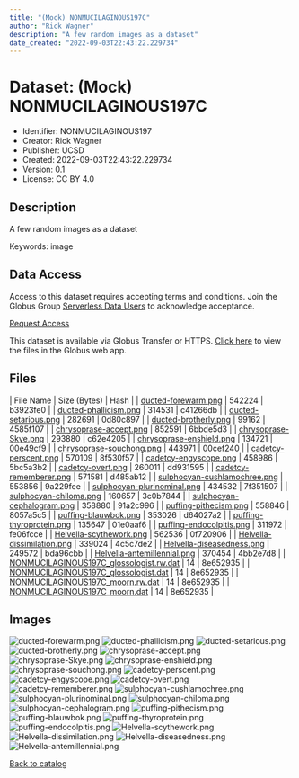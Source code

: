```yaml
---
title: "(Mock) NONMUCILAGINOUS197C"
author: "Rick Wagner"
description: "A few random images as a dataset"
date_created: "2022-09-03T22:43:22.229734"
---
```

# Dataset: (Mock) NONMUCILAGINOUS197C
- Identifier: NONMUCILAGINOUS197
- Creator: Rick Wagner
- Publisher: UCSD
- Created: 2022-09-03T22:43:22.229734
- Version: 0.1
- License: CC BY 4.0


## Description
A few random images as a dataset

Keywords: image


## Data Access
Access to this dataset requires accepting terms and conditions. Join the Globus Group [Serverless Data Users](https://app.globus.org/groups/260da91f-3496-11ed-b941-972795fc9504) to acknowledge acceptance.

[Request Access](https://app.globus.org/groups/260da91f-3496-11ed-b941-972795fc9504/join)

This dataset is available via Globus Transfer or HTTPS.
[Click here](https://app.globus.org/file-manager?origin_id=6528bad5-bc02-497d-8a4f-a38547d0e72a&origin_path=/serverless/allusers/NONMUCILAGINOUS197/) to view the files in the Globus web app.


## Files

| File Name | Size (Bytes) | Hash |
| [ducted-forewarm.png](https://g-079c7d.ca528.03c0.data.globus.org/allusers/NONMUCILAGINOUS197/ducted-forewarm.png) | 542224 | b3923fe0 |
| [ducted-phallicism.png](https://g-079c7d.ca528.03c0.data.globus.org/allusers/NONMUCILAGINOUS197/ducted-phallicism.png) | 314531 | c41266db |
| [ducted-setarious.png](https://g-079c7d.ca528.03c0.data.globus.org/allusers/NONMUCILAGINOUS197/ducted-setarious.png) | 282691 | 0d80c897 |
| [ducted-brotherly.png](https://g-079c7d.ca528.03c0.data.globus.org/allusers/NONMUCILAGINOUS197/ducted-brotherly.png) | 99162 | 4585f107 |
| [chrysoprase-accept.png](https://g-079c7d.ca528.03c0.data.globus.org/allusers/NONMUCILAGINOUS197/chrysoprase-accept.png) | 852591 | 6bbde5d3 |
| [chrysoprase-Skye.png](https://g-079c7d.ca528.03c0.data.globus.org/allusers/NONMUCILAGINOUS197/chrysoprase-Skye.png) | 293880 | c62e4205 |
| [chrysoprase-enshield.png](https://g-079c7d.ca528.03c0.data.globus.org/allusers/NONMUCILAGINOUS197/chrysoprase-enshield.png) | 134721 | 00e49cf9 |
| [chrysoprase-souchong.png](https://g-079c7d.ca528.03c0.data.globus.org/allusers/NONMUCILAGINOUS197/chrysoprase-souchong.png) | 443971 | 00cef240 |
| [cadetcy-perscent.png](https://g-079c7d.ca528.03c0.data.globus.org/allusers/NONMUCILAGINOUS197/cadetcy-perscent.png) | 570109 | 8f530f57 |
| [cadetcy-engyscope.png](https://g-079c7d.ca528.03c0.data.globus.org/allusers/NONMUCILAGINOUS197/cadetcy-engyscope.png) | 458986 | 5bc5a3b2 |
| [cadetcy-overt.png](https://g-079c7d.ca528.03c0.data.globus.org/allusers/NONMUCILAGINOUS197/cadetcy-overt.png) | 260011 | dd931595 |
| [cadetcy-rememberer.png](https://g-079c7d.ca528.03c0.data.globus.org/allusers/NONMUCILAGINOUS197/cadetcy-rememberer.png) | 571581 | d485ab12 |
| [sulphocyan-cushlamochree.png](https://g-079c7d.ca528.03c0.data.globus.org/allusers/NONMUCILAGINOUS197/sulphocyan-cushlamochree.png) | 553856 | 9a229fee |
| [sulphocyan-plurinominal.png](https://g-079c7d.ca528.03c0.data.globus.org/allusers/NONMUCILAGINOUS197/sulphocyan-plurinominal.png) | 434532 | 7f351507 |
| [sulphocyan-chiloma.png](https://g-079c7d.ca528.03c0.data.globus.org/allusers/NONMUCILAGINOUS197/sulphocyan-chiloma.png) | 160657 | 3c0b7844 |
| [sulphocyan-cephalogram.png](https://g-079c7d.ca528.03c0.data.globus.org/allusers/NONMUCILAGINOUS197/sulphocyan-cephalogram.png) | 358880 | 91a2c996 |
| [puffing-pithecism.png](https://g-079c7d.ca528.03c0.data.globus.org/allusers/NONMUCILAGINOUS197/puffing-pithecism.png) | 558846 | 8057a5c5 |
| [puffing-blauwbok.png](https://g-079c7d.ca528.03c0.data.globus.org/allusers/NONMUCILAGINOUS197/puffing-blauwbok.png) | 353026 | d64027a2 |
| [puffing-thyroprotein.png](https://g-079c7d.ca528.03c0.data.globus.org/allusers/NONMUCILAGINOUS197/puffing-thyroprotein.png) | 135647 | 01e0aaf6 |
| [puffing-endocolpitis.png](https://g-079c7d.ca528.03c0.data.globus.org/allusers/NONMUCILAGINOUS197/puffing-endocolpitis.png) | 311972 | fe06fcce |
| [Helvella-scythework.png](https://g-079c7d.ca528.03c0.data.globus.org/allusers/NONMUCILAGINOUS197/Helvella-scythework.png) | 562536 | 0f720906 |
| [Helvella-dissimilation.png](https://g-079c7d.ca528.03c0.data.globus.org/allusers/NONMUCILAGINOUS197/Helvella-dissimilation.png) | 339024 | 4c5c7de2 |
| [Helvella-diseasedness.png](https://g-079c7d.ca528.03c0.data.globus.org/allusers/NONMUCILAGINOUS197/Helvella-diseasedness.png) | 249572 | bda96cbb |
| [Helvella-antemillennial.png](https://g-079c7d.ca528.03c0.data.globus.org/allusers/NONMUCILAGINOUS197/Helvella-antemillennial.png) | 370454 | 4bb2e7d8 |
| [NONMUCILAGINOUS197C_glossologist.rw.dat](https://g-079c7d.ca528.03c0.data.globus.org/allusers/NONMUCILAGINOUS197/NONMUCILAGINOUS197C_glossologist.rw.dat) | 14 | 8e652935 |
| [NONMUCILAGINOUS197C_glossologist.dat](https://g-079c7d.ca528.03c0.data.globus.org/allusers/NONMUCILAGINOUS197/NONMUCILAGINOUS197C_glossologist.dat) | 14 | 8e652935 |
| [NONMUCILAGINOUS197C_moorn.rw.dat](https://g-079c7d.ca528.03c0.data.globus.org/allusers/NONMUCILAGINOUS197/NONMUCILAGINOUS197C_moorn.rw.dat) | 14 | 8e652935 |
| [NONMUCILAGINOUS197C_moorn.dat](https://g-079c7d.ca528.03c0.data.globus.org/allusers/NONMUCILAGINOUS197/NONMUCILAGINOUS197C_moorn.dat) | 14 | 8e652935 |


## Images
![ducted-forewarm.png](https://g-079c7d.ca528.03c0.data.globus.org/allusers/NONMUCILAGINOUS197/ducted-forewarm.png) ![ducted-phallicism.png](https://g-b0978f.0ed28.75bc.data.globus.org/serverless/allusers/NONMUCILAGINOUS197/ducted-phallicism.png) ![ducted-setarious.png](https://g-b0978f.0ed28.75bc.data.globus.org/serverless/allusers/NONMUCILAGINOUS197/ducted-setarious.png) ![ducted-brotherly.png](https://g-b0978f.0ed28.75bc.data.globus.org/serverless/allusers/NONMUCILAGINOUS197/ducted-brotherly.png) ![chrysoprase-accept.png](https://g-b0978f.0ed28.75bc.data.globus.org/serverless/allusers/NONMUCILAGINOUS197/chrysoprase-accept.png) ![chrysoprase-Skye.png](https://g-b0978f.0ed28.75bc.data.globus.org/serverless/allusers/NONMUCILAGINOUS197/chrysoprase-Skye.png) ![chrysoprase-enshield.png](https://g-b0978f.0ed28.75bc.data.globus.org/serverless/allusers/NONMUCILAGINOUS197/chrysoprase-enshield.png) ![chrysoprase-souchong.png](https://g-b0978f.0ed28.75bc.data.globus.org/serverless/allusers/NONMUCILAGINOUS197/chrysoprase-souchong.png) ![cadetcy-perscent.png](https://g-b0978f.0ed28.75bc.data.globus.org/serverless/allusers/NONMUCILAGINOUS197/cadetcy-perscent.png) ![cadetcy-engyscope.png](https://g-b0978f.0ed28.75bc.data.globus.org/serverless/allusers/NONMUCILAGINOUS197/cadetcy-engyscope.png) ![cadetcy-overt.png](https://g-b0978f.0ed28.75bc.data.globus.org/serverless/allusers/NONMUCILAGINOUS197/cadetcy-overt.png) ![cadetcy-rememberer.png](https://g-b0978f.0ed28.75bc.data.globus.org/serverless/allusers/NONMUCILAGINOUS197/cadetcy-rememberer.png) ![sulphocyan-cushlamochree.png](https://g-b0978f.0ed28.75bc.data.globus.org/serverless/allusers/NONMUCILAGINOUS197/sulphocyan-cushlamochree.png) ![sulphocyan-plurinominal.png](https://g-b0978f.0ed28.75bc.data.globus.org/serverless/allusers/NONMUCILAGINOUS197/sulphocyan-plurinominal.png) ![sulphocyan-chiloma.png](https://g-b0978f.0ed28.75bc.data.globus.org/serverless/allusers/NONMUCILAGINOUS197/sulphocyan-chiloma.png) ![sulphocyan-cephalogram.png](https://g-b0978f.0ed28.75bc.data.globus.org/serverless/allusers/NONMUCILAGINOUS197/sulphocyan-cephalogram.png) ![puffing-pithecism.png](https://g-b0978f.0ed28.75bc.data.globus.org/serverless/allusers/NONMUCILAGINOUS197/puffing-pithecism.png) ![puffing-blauwbok.png](https://g-b0978f.0ed28.75bc.data.globus.org/serverless/allusers/NONMUCILAGINOUS197/puffing-blauwbok.png) ![puffing-thyroprotein.png](https://g-b0978f.0ed28.75bc.data.globus.org/serverless/allusers/NONMUCILAGINOUS197/puffing-thyroprotein.png) ![puffing-endocolpitis.png](https://g-b0978f.0ed28.75bc.data.globus.org/serverless/allusers/NONMUCILAGINOUS197/puffing-endocolpitis.png) ![Helvella-scythework.png](https://g-b0978f.0ed28.75bc.data.globus.org/serverless/allusers/NONMUCILAGINOUS197/Helvella-scythework.png) ![Helvella-dissimilation.png](https://g-b0978f.0ed28.75bc.data.globus.org/serverless/allusers/NONMUCILAGINOUS197/Helvella-dissimilation.png) ![Helvella-diseasedness.png](https://g-b0978f.0ed28.75bc.data.globus.org/serverless/allusers/NONMUCILAGINOUS197/Helvella-diseasedness.png) ![Helvella-antemillennial.png](https://g-b0978f.0ed28.75bc.data.globus.org/serverless/allusers/NONMUCILAGINOUS197/Helvella-antemillennial.png) 

[Back to catalog](./)

